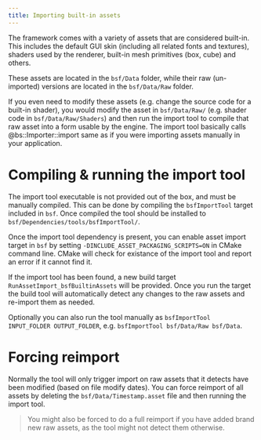 ```yaml
---
title: Importing built-in assets
---
```


The framework comes with a variety of assets that are considered built-in. This includes the default GUI skin (including all related fonts and textures), shaders used by the renderer, built-in mesh primitives (box, cube) and others. 

These assets are located in the `bsf/Data` folder, while their raw (un-imported) versions are located in the `bsf/Data/Raw` folder.

If you even need to modify these assets (e.g. change the source code for a built-in shader), you would modify the asset in `bsf/Data/Raw/` (e.g. shader code in `bsf/Data/Raw/Shaders`) and then run the import tool to compile that raw asset into a form usable by the engine. The import tool  basically calls @bs::Importer::import same as if you were importing assets manually in your application.

# Compiling & running the import tool
The import tool executable is not provided out of the box, and must be manually compiled. This can be done by compiling the `bsfImportTool` target included in `bsf`. Once compiled the tool should be installed to `bsf/Dependencies/tools/bsfImportTool/`.

Once the import tool dependency is present, you can enable asset import target in `bsf` by setting `-DINCLUDE_ASSET_PACKAGING_SCRIPTS=ON` in CMake command line. CMake will check for existance of the import tool and report an error if it cannot find it.

If the import tool has been found, a new build target `RunAssetImport_bsfBuiltinAssets` will be provided. Once you run the target the build tool will automatically detect any changes to the raw assets and re-import them as needed.

Optionally you can also run the tool manually as `bsfImportTool INPUT_FOLDER OUTPUT_FOLDER`, e.g. `bsfImportTool bsf/Data/Raw bsf/Data`.

# Forcing reimport
Normally the tool will only trigger import on raw assets that it detects have been modified (based on file modify dates). You can force reimport of all assets by deleting the `bsf/Data/Timestamp.asset` file and then running the import tool.

> You might also be forced to do a full reimport if you have added brand new raw assets, as the tool might not detect them otherwise.